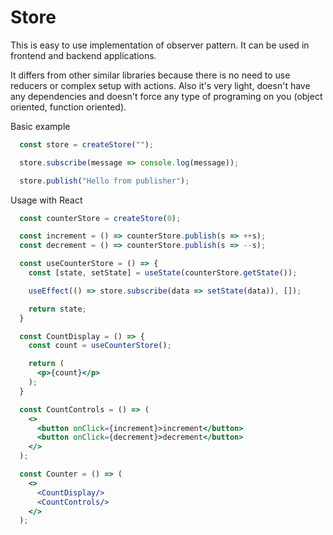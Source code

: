 # Store

This is easy to use implementation of observer pattern.
It can be used in frontend and backend applications.

It differs from other similar libraries because there is no need to use reducers or complex setup with actions. Also it's very light, doesn't have any dependencies and doesn't force any type of programing on you (object oriented, function oriented).

Basic example
```js
  const store = createStore("");

  store.subscribe(message => console.log(message));

  store.publish("Hello from publisher");
```

Usage with React
```jsx
  const counterStore = createStore(0);

  const increment = () => counterStore.publish(s => ++s);
  const decrement = () => counterStore.publish(s => --s);

  const useCounterStore = () => {
    const [state, setState] = useState(counterStore.getState());

    useEffect(() => store.subscribe(data => setState(data)), []);

    return state;
  }

  const CountDisplay = () => {
    const count = useCounterStore();

    return (
      <p>{count}</p>
    );
  }

  const CountControls = () => (
    <>
      <button onClick={increment}>increment</button>
      <button onClick={decrement}>decrement</button>
    </>
  );

  const Counter = () => (
    <>
      <CountDisplay/>
      <CountControls/>
    </>
  );
```
